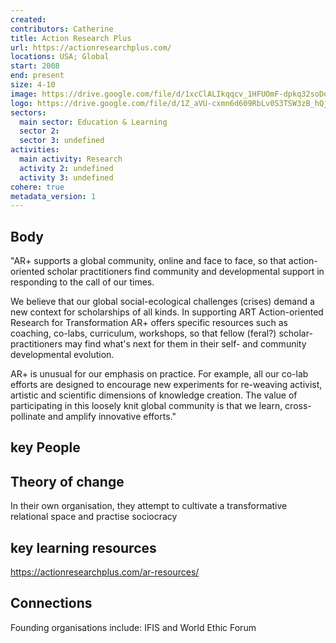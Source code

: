 ```yaml
---
created:
contributors: Catherine
title: Action Research Plus
url: https://actionresearchplus.com/
locations: USA; Global
start: 2008
end: present
size: 4-10
image: https://drive.google.com/file/d/1xcClALIkqqcv_1HFUOmF-dpkq32soDoW/view?usp=drive_link
logo: https://drive.google.com/file/d/1Z_aVU-cxmn6d609RbLv0S3TSW3zB_hQj/view?usp=drive_link
sectors:
  main sector: Education & Learning
  sector 2: 
  sector 3: undefined
activities: 
  main activity: Research
  activity 2: undefined
  activity 3: undefined
cohere: true
metadata_version: 1
---
```



## Body

"AR+ supports a global community, online and face to face, so that  action-oriented scholar practitioners find community and developmental support in responding to the call of our times. 

We believe that our global social-ecological challenges (crises) demand a new context for scholarships of all kinds. In supporting ART Action-oriented Research for Transformation AR+ offers specific resources such as coaching, co-labs, curriculum, workshops, so that fellow (feral?) scholar-practitioners may find what's next for them in their self- and community developmental evolution. 

AR+ is unusual for our emphasis on practice. For example, all our co-lab efforts are designed to encourage new experiments for re-weaving activist, artistic and scientific dimensions of knowledge creation. The value of participating in this loosely knit global community is that we learn, cross-pollinate and amplify innovative efforts."

## key People



## Theory of change

In their own organisation, they attempt to cultivate a transformative relational space and practise sociocracy

## key learning resources

https://actionresearchplus.com/ar-resources/

## Connections

Founding organisations include: IFIS and World Ethic Forum


